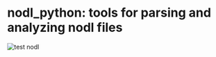 # nodl_python: tools for parsing and analyzing nodl files
![test nodl](https://github.com/ubuntu-robotics/nodl/workflows/test%20nodl/badge.svg?event=push)